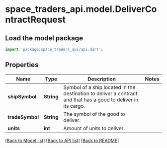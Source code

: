 # space_traders_api.model.DeliverContractRequest

## Load the model package
```dart
import 'package:space_traders_api/api.dart';
```

## Properties
Name | Type | Description | Notes
------------ | ------------- | ------------- | -------------
**shipSymbol** | **String** | Symbol of a ship located in the destination to deliver a contract and that has a good to deliver in its cargo. | 
**tradeSymbol** | **String** | The symbol of the good to deliver. | 
**units** | **int** | Amount of units to deliver. | 

[[Back to Model list]](../README.md#documentation-for-models) [[Back to API list]](../README.md#documentation-for-api-endpoints) [[Back to README]](../README.md)


